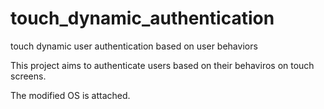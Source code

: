 # touch_dynamic_authentication
touch dynamic user authentication based on user behaviors

This project aims to authenticate users based on their behaviros on touch screens.

The modified OS is attached.
